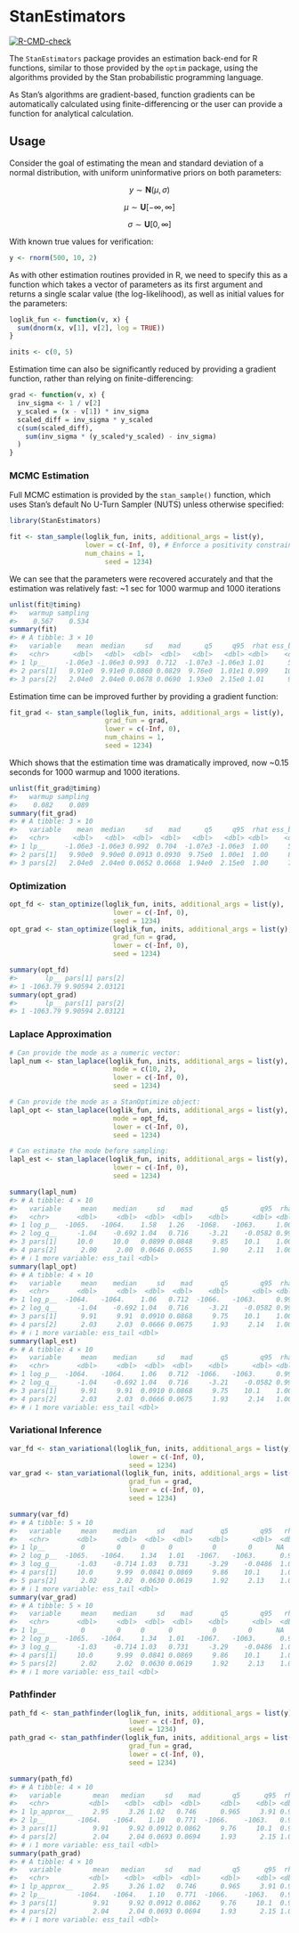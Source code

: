 
<!-- README.md is generated from README.Rmd. Please edit that file -->

# StanEstimators

<!-- badges: start -->

[![R-CMD-check](https://github.com/andrjohns/StanEstimators/actions/workflows/R-CMD-check.yaml/badge.svg)](https://github.com/andrjohns/StanEstimators/actions/workflows/R-CMD-check.yaml)
<!-- badges: end -->

The `StanEstimators` package provides an estimation back-end for R
functions, similar to those provided by the `optim` package, using the
algorithms provided by the Stan probabilistic programming language.

As Stan’s algorithms are gradient-based, function gradients can be
automatically calculated using finite-differencing or the user can
provide a function for analytical calculation.

## Usage

Consider the goal of estimating the mean and standard deviation of a
normal distribution, with uniform uninformative priors on both
parameters:

$$
y \sim \textbf{N}(\mu, \sigma)
$$

$$
\mu \sim \textbf{U}[-\infty, \infty]
$$

$$
\sigma \sim \textbf{U}[0, \infty]
$$

With known true values for verification:

``` r
y <- rnorm(500, 10, 2)
```

As with other estimation routines provided in R, we need to specify this
as a function which takes a vector of parameters as its first argument
and returns a single scalar value (the log-likelihood), as well as
initial values for the parameters:

``` r
loglik_fun <- function(v, x) {
  sum(dnorm(x, v[1], v[2], log = TRUE))
}

inits <- c(0, 5)
```

Estimation time can also be significantly reduced by providing a
gradient function, rather than relying on finite-differencing:

``` r
grad <- function(v, x) {
  inv_sigma <- 1 / v[2]
  y_scaled = (x - v[1]) * inv_sigma
  scaled_diff = inv_sigma * y_scaled
  c(sum(scaled_diff),
    sum(inv_sigma * (y_scaled*y_scaled) - inv_sigma)
  )
}
```

### MCMC Estimation

Full MCMC estimation is provided by the `stan_sample()` function, which
uses Stan’s default No U-Turn Sampler (NUTS) unless otherwise specified:

``` r
library(StanEstimators)

fit <- stan_sample(loglik_fun, inits, additional_args = list(y),
                   lower = c(-Inf, 0), # Enforce a positivity constraint for SD
                   num_chains = 1,
                        seed = 1234)
```

We can see that the parameters were recovered accurately and that the
estimation was relatively fast: ~1 sec for 1000 warmup and 1000
iterations

``` r
unlist(fit@timing)
#>   warmup sampling 
#>    0.567    0.534
summary(fit)
#> # A tibble: 3 × 10
#>   variable    mean  median     sd    mad      q5     q95  rhat ess_bulk ess_tail
#>   <chr>      <dbl>   <dbl>  <dbl>  <dbl>   <dbl>   <dbl> <dbl>    <dbl>    <dbl>
#> 1 lp__     -1.06e3 -1.06e3 0.993  0.712  -1.07e3 -1.06e3 1.01      511.     587.
#> 2 pars[1]   9.91e0  9.91e0 0.0860 0.0829  9.76e0  1.01e1 0.999    1041.     717.
#> 3 pars[2]   2.04e0  2.04e0 0.0678 0.0690  1.93e0  2.15e0 1.01      940.     558.
```

Estimation time can be improved further by providing a gradient
function:

``` r
fit_grad <- stan_sample(loglik_fun, inits, additional_args = list(y),
                        grad_fun = grad,
                        lower = c(-Inf, 0),
                        num_chains = 1,
                        seed = 1234)
```

Which shows that the estimation time was dramatically improved, now
~0.15 seconds for 1000 warmup and 1000 iterations.

``` r
unlist(fit_grad@timing)
#>   warmup sampling 
#>    0.082    0.089
summary(fit_grad)
#> # A tibble: 3 × 10
#>   variable    mean  median     sd    mad      q5     q95  rhat ess_bulk ess_tail
#>   <chr>      <dbl>   <dbl>  <dbl>  <dbl>   <dbl>   <dbl> <dbl>    <dbl>    <dbl>
#> 1 lp__     -1.06e3 -1.06e3 0.992  0.704  -1.07e3 -1.06e3  1.00     510.     699.
#> 2 pars[1]   9.90e0  9.90e0 0.0913 0.0930  9.75e0  1.00e1  1.00     821.     743.
#> 3 pars[2]   2.04e0  2.04e0 0.0652 0.0668  1.94e0  2.15e0  1.00     757.     691.
```

### Optimization

``` r
opt_fd <- stan_optimize(loglik_fun, inits, additional_args = list(y),
                          lower = c(-Inf, 0),
                          seed = 1234)
opt_grad <- stan_optimize(loglik_fun, inits, additional_args = list(y),
                          grad_fun = grad,
                          lower = c(-Inf, 0),
                          seed = 1234)
```

``` r
summary(opt_fd)
#>       lp__ pars[1] pars[2]
#> 1 -1063.79 9.90594 2.03121
summary(opt_grad)
#>       lp__ pars[1] pars[2]
#> 1 -1063.79 9.90594 2.03121
```

### Laplace Approximation

``` r
# Can provide the mode as a numeric vector:
lapl_num <- stan_laplace(loglik_fun, inits, additional_args = list(y),
                          mode = c(10, 2),
                          lower = c(-Inf, 0),
                          seed = 1234)

# Can provide the mode as a StanOptimize object:
lapl_opt <- stan_laplace(loglik_fun, inits, additional_args = list(y),
                          mode = opt_fd,
                          lower = c(-Inf, 0),
                          seed = 1234)

# Can estimate the mode before sampling:
lapl_est <- stan_laplace(loglik_fun, inits, additional_args = list(y),
                          lower = c(-Inf, 0),
                          seed = 1234)
```

``` r
summary(lapl_num)
#> # A tibble: 4 × 10
#>   variable     mean    median     sd    mad       q5        q95  rhat ess_bulk
#>   <chr>       <dbl>     <dbl>  <dbl>  <dbl>    <dbl>      <dbl> <dbl>    <dbl>
#> 1 log_p__  -1065.   -1064.    1.58   1.26   -1068.   -1063.     1.00      996.
#> 2 log_q__     -1.04    -0.692 1.04   0.716     -3.21    -0.0582 0.999    1047.
#> 3 pars[1]     10.0     10.0   0.0899 0.0848     9.85    10.1    1.00      930.
#> 4 pars[2]      2.00     2.00  0.0646 0.0655     1.90     2.11   1.00     1051.
#> # ℹ 1 more variable: ess_tail <dbl>
summary(lapl_opt)
#> # A tibble: 4 × 10
#>   variable     mean    median     sd    mad       q5        q95  rhat ess_bulk
#>   <chr>       <dbl>     <dbl>  <dbl>  <dbl>    <dbl>      <dbl> <dbl>    <dbl>
#> 1 log_p__  -1064.   -1064.    1.06   0.712  -1066.   -1063.     0.999    1044.
#> 2 log_q__     -1.04    -0.692 1.04   0.716     -3.21    -0.0582 0.999    1047.
#> 3 pars[1]      9.91     9.91  0.0910 0.0868     9.75    10.1    1.00      932.
#> 4 pars[2]      2.03     2.03  0.0666 0.0675     1.93     2.14   1.00     1051.
#> # ℹ 1 more variable: ess_tail <dbl>
summary(lapl_est)
#> # A tibble: 4 × 10
#>   variable     mean    median     sd    mad       q5        q95  rhat ess_bulk
#>   <chr>       <dbl>     <dbl>  <dbl>  <dbl>    <dbl>      <dbl> <dbl>    <dbl>
#> 1 log_p__  -1064.   -1064.    1.06   0.712  -1066.   -1063.     0.999    1044.
#> 2 log_q__     -1.04    -0.692 1.04   0.716     -3.21    -0.0582 0.999    1047.
#> 3 pars[1]      9.91     9.91  0.0910 0.0868     9.75    10.1    1.00      932.
#> 4 pars[2]      2.03     2.03  0.0666 0.0675     1.93     2.14   1.00     1051.
#> # ℹ 1 more variable: ess_tail <dbl>
```

### Variational Inference

``` r
var_fd <- stan_variational(loglik_fun, inits, additional_args = list(y),
                              lower = c(-Inf, 0),
                              seed = 1234)
var_grad <- stan_variational(loglik_fun, inits, additional_args = list(y),
                              grad_fun = grad,
                              lower = c(-Inf, 0),
                              seed = 1234)
```

``` r
summary(var_fd)
#> # A tibble: 5 × 10
#>   variable     mean    median     sd    mad       q5        q95   rhat ess_bulk
#>   <chr>       <dbl>     <dbl>  <dbl>  <dbl>    <dbl>      <dbl>  <dbl>    <dbl>
#> 1 lp__         0        0     0      0          0        0      NA          NA 
#> 2 log_p__  -1065.   -1064.    1.34   1.01   -1067.   -1063.      0.999    1000.
#> 3 log_g__     -1.03    -0.714 1.03   0.731     -3.29    -0.0486  1.00      959.
#> 4 pars[1]     10.0      9.99  0.0841 0.0869     9.86    10.1     1.00     1012.
#> 5 pars[2]      2.02     2.02  0.0630 0.0619     1.92     2.13    1.00      850.
#> # ℹ 1 more variable: ess_tail <dbl>
summary(var_grad)
#> # A tibble: 5 × 10
#>   variable     mean    median     sd    mad       q5        q95   rhat ess_bulk
#>   <chr>       <dbl>     <dbl>  <dbl>  <dbl>    <dbl>      <dbl>  <dbl>    <dbl>
#> 1 lp__         0        0     0      0          0        0      NA          NA 
#> 2 log_p__  -1065.   -1064.    1.34   1.01   -1067.   -1063.      0.999    1000.
#> 3 log_g__     -1.03    -0.714 1.03   0.731     -3.29    -0.0486  1.00      959.
#> 4 pars[1]     10.0      9.99  0.0841 0.0869     9.86    10.1     1.00     1012.
#> 5 pars[2]      2.02     2.02  0.0630 0.0619     1.92     2.13    1.00      850.
#> # ℹ 1 more variable: ess_tail <dbl>
```

### Pathfinder

``` r
path_fd <- stan_pathfinder(loglik_fun, inits, additional_args = list(y),
                              lower = c(-Inf, 0),
                              seed = 1234)
path_grad <- stan_pathfinder(loglik_fun, inits, additional_args = list(y),
                              grad_fun = grad,
                              lower = c(-Inf, 0),
                              seed = 1234)
```

``` r
summary(path_fd)
#> # A tibble: 4 × 10
#>   variable        mean   median     sd    mad        q5      q95  rhat ess_bulk
#>   <chr>          <dbl>    <dbl>  <dbl>  <dbl>     <dbl>    <dbl> <dbl>    <dbl>
#> 1 lp_approx__     2.95     3.26 1.02   0.746      0.965     3.91 0.999    1007.
#> 2 lp__        -1064.   -1064.   1.10   0.771  -1066.    -1063.   0.999     993.
#> 3 pars[1]         9.91     9.92 0.0912 0.0862     9.76     10.1  0.999    1022.
#> 4 pars[2]         2.04     2.04 0.0693 0.0694     1.93      2.15 1.00      953.
#> # ℹ 1 more variable: ess_tail <dbl>
summary(path_grad)
#> # A tibble: 4 × 10
#>   variable        mean   median     sd    mad        q5      q95  rhat ess_bulk
#>   <chr>          <dbl>    <dbl>  <dbl>  <dbl>     <dbl>    <dbl> <dbl>    <dbl>
#> 1 lp_approx__     2.95     3.26 1.02   0.746      0.965     3.91 0.999    1007.
#> 2 lp__        -1064.   -1064.   1.10   0.771  -1066.    -1063.   0.999     992.
#> 3 pars[1]         9.91     9.92 0.0912 0.0862     9.76     10.1  0.999    1022.
#> 4 pars[2]         2.04     2.04 0.0693 0.0694     1.93      2.15 1.00      953.
#> # ℹ 1 more variable: ess_tail <dbl>
```

